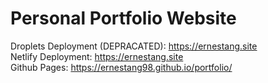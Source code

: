 # Personal Portfolio Website

Droplets Deployment (DEPRACATED): https://ernestang.site <br/>
Netlify Deployment: https://ernestang.site <br/>
Github Pages: https://ernestang98.github.io/portfolio/
